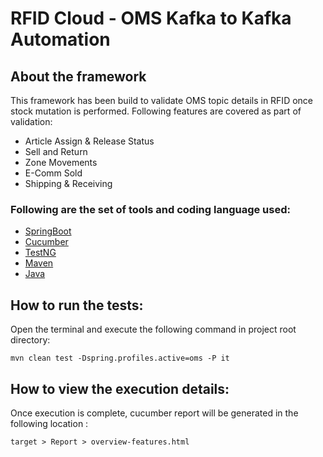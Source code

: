 # RFID Cloud - OMS Kafka to Kafka Automation

## About the framework

This framework has been build to validate OMS topic details in RFID once stock mutation is performed. Following features are covered as part of validation:

- Article Assign & Release Status
- Sell and Return
- Zone Movements
- E-Comm Sold
- Shipping & Receiving


### Following are the set of tools and coding language used:

- [SpringBoot]()
- [Cucumber]()
- [TestNG]()
- [Maven]()
- [Java]()

## How to run the tests:
Open the terminal and execute the following command in project root directory:

```agsl
mvn clean test -Dspring.profiles.active=oms -P it
```

## How to view the execution details:

Once execution is complete, cucumber report will be generated in the following location :

`target > Report > overview-features.html`
